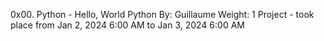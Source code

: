 0x00. Python - Hello, World
Python
 By: Guillaume
 Weight: 1
 Project - took place from Jan 2, 2024 6:00 AM to Jan 3, 2024 6:00 AM

